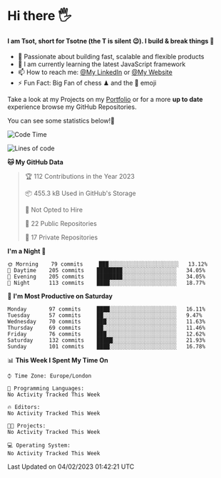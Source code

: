 # Hi there :raised_hand_with_fingers_splayed:
#### I am Tsot, short for Tsotne (the T is silent :wink:). I build & break things :space_invader:
- :telescope: Passionate about building fast, scalable and flexible products
- :seedling: I am currently learning the latest JavaScript framework 
- :mailbox: How to reach me: [@My LinkedIn](https://www.linkedin.com/in/tsotne-gvadzabia/) or [@My Website](https://tsotne.co.uk/contact)
- :zap: Fun Fact: Big Fan of chess ♟ and the 👾 emoji

Take a look at my Projects on my [Portfolio](https://tsotne.co.uk/) or for a more **up to date** experience browse my GitHub Repositories.

You can see some statistics below!:space_invader:
<!--START_SECTION:waka-->
![Code Time](http://img.shields.io/badge/Code%20Time-761%20hrs%202%20mins-blue)

![Lines of code](https://img.shields.io/badge/From%20Hello%20World%20I%27ve%20Written-666%20Thousand%20lines%20of%20code-blue)

**🐱 My GitHub Data** 

> 🏆 112 Contributions in the Year 2023
 > 
> 📦 455.3 kB Used in GitHub's Storage 
 > 
> 🚫 Not Opted to Hire
 > 
> 📜 22 Public Repositories 
 > 
> 🔑 17 Private Repositories  
 > 
**I'm a Night 🦉** 

```text
🌞 Morning    79 commits     ███░░░░░░░░░░░░░░░░░░░░░░   13.12% 
🌆 Daytime    205 commits    ████████░░░░░░░░░░░░░░░░░   34.05% 
🌃 Evening    205 commits    ████████░░░░░░░░░░░░░░░░░   34.05% 
🌙 Night      113 commits    ████░░░░░░░░░░░░░░░░░░░░░   18.77%

```
📅 **I'm Most Productive on Saturday** 

```text
Monday       97 commits     ████░░░░░░░░░░░░░░░░░░░░░   16.11% 
Tuesday      57 commits     ██░░░░░░░░░░░░░░░░░░░░░░░   9.47% 
Wednesday    70 commits     ███░░░░░░░░░░░░░░░░░░░░░░   11.63% 
Thursday     69 commits     ██░░░░░░░░░░░░░░░░░░░░░░░   11.46% 
Friday       76 commits     ███░░░░░░░░░░░░░░░░░░░░░░   12.62% 
Saturday     132 commits    █████░░░░░░░░░░░░░░░░░░░░   21.93% 
Sunday       101 commits    ████░░░░░░░░░░░░░░░░░░░░░   16.78%

```


📊 **This Week I Spent My Time On** 

```text
⌚︎ Time Zone: Europe/London

💬 Programming Languages: 
No Activity Tracked This Week

🔥 Editors: 
No Activity Tracked This Week

🐱‍💻 Projects: 
No Activity Tracked This Week

💻 Operating System: 
No Activity Tracked This Week

```


 Last Updated on 04/02/2023 01:42:21 UTC
<!--END_SECTION:waka-->
